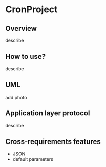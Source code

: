 # CronProject

## Overview
describe

## How to use?
describe

## UML
add photo

## Application layer protocol
describe

## Cross-requirements features
* JSON
* default parameters
